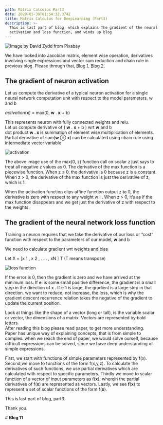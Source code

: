 ```yaml
---
path: Matrix Calculus Part3
date: 2020-05-30T01:54:32.374Z
title: Matrix Calculus for DeepLearning (Part3)
description: >-
  This is last part of blog, which explains The gradient of the neural network
  activation and loss function, and winds up blog
---
```

![Image by David Zydd from Pixabay](/assets/blog11img0.png)

We have looked into Jacobian matrix, element wise operation, derivatives involving single expressions and vector sum reduction and chain rule in previous blog. Please through that, [Blog 1](https://kirankamath.netlify.app/blog/matrix-calculus-for-deeplearning-part1/), [Blog 2](https://kirankamath.netlify.app/blog/matrix-calculus-for-deeplearning-part2/). 

## The gradient of neuron activation

Let us compute the derivative of a typical neuron activation for a single neural network computation unit with respect to the model parameters, _w_ and b

_activation_(**x**) = max(0, **w** . **x** + b)

This represents neuron with fully connected weights and relu.\
Let us compute derivative of  ( **w** . **x** + b ) wrt **w** and b\
dot product **w . x** is summation of element wise multiplication of elements.\
Partial derivative of sum(**w** ⊗ **x**) can be calculated using chain rule using intermediate vector variable

![activation](/assets/blog11img1.png)

The above image use of the max(0, z) function call on scalar z just says to treat all negative z values as 0. The derivative of the max function is a piecewise function. When z ≤ 0, the derivative is 0 because z is a constant. When z > 0, the derivative of the max function is just the derivative of z, which is 1.

When the activation function clips affine function output z to 0, the derivative is zero with respect to any weight w i . When z > 0, it’s as if the max function disappears and we get just the derivative of z with respect to the weights.

## The gradient of the neural network loss function

Training a neuron requires that we take the derivative of our loss or “cost” function with respect to the parameters of our model, **w** and b

We need to calculate gradient wrt weights and bias

Let X = \[x 1 , x 2 , . . . , xN ] T  (T means transpose)

![loss function](/assets/blog11img2.png)

If the error is 0, then the gradient is zero and we have arrived at the minimum loss. If ei is some small positive difference, the gradient is a small step in the direction of x . If e 1 is large, the gradient is a large step in that direction. we want to reduce, not increase, the loss, which is why the gradient descent recurrence relation takes the negative of the gradient to update the current position.

Look at things like the shape of a vector (long or tall), is the variable scalar or vector, the dimensions of a matrix. Vectors are represented by bold letters\
After reading this blog please read paper, to get more understanding.\
Paper has unique way of explaining concepts, that is from simple to complex. when we reach the end of paper, we would solve ourself, because difficult expressions can be solved, since we have deep understanding of simple expressions. 

First, we start with functions of simple parameters represented by f(x). Second,we move to functions of the form f(x,y,z). To calculate the derivatives of such functions, we use partial derivatives which are calculated with respect to specific parameters. Thirdly we move to scalar function of a vector of input parameters as f(**x**), wherein the partial derivatives of f(**x**) are represented as vectors. Lastly, we see **f**(**x**) to represent a set of scalar functions of the form f(**x**).

This is last part of blog, part3.

Thank you.

\# **Blog 11**
